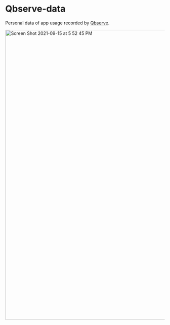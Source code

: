 # Qbserve-data
Personal data of app usage recorded by [Qbserve](https://qotoqot.com/qbserve/).

<img width="916" alt="Screen Shot 2021-09-15 at 5 52 45 PM" src="https://user-images.githubusercontent.com/53503018/133520548-bf86da7e-fc14-4e30-9844-f7e957306fd8.png">

